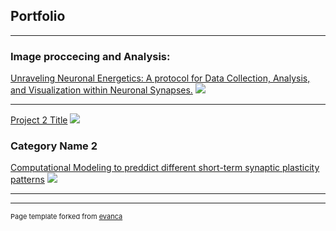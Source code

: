 ## Portfolio

---

### Image proccecing and Analysis:

[Unraveling Neuronal Energetics: A protocol for Data Collection, Analysis, and Visualization within Neuronal Synapses.](https://github.com/camilapulido/Neuron-Energy-Consumption/blob/8c056a62b64110fce80cabc4d166f52beb9cdd9e/README.md#unraveling-neuronal-energetics-a-protocol-for-data-collection-analysis-and-visualization-within-neuronal-synapses)
<img src="images/dummy_thumbnail.jpg?raw=true"/>

---
[Project 2 Title](/pdf/sample_presentation.pdf)
<img src="images/dummy_thumbnail.jpg?raw=true"/>

### Category Name 2
[Computational Modeling to preddict different short-term synaptic plasticity patterns](https://doi.org/10.1085/jgp.201812072)
<img src="images/dummy_thumbnail.jpg?raw=true"/>


---




---
<p style="font-size:11px">Page template forked from <a href="https://github.com/evanca/quick-portfolio">evanca</a></p>
<!-- Remove above link if you don't want to attibute -->

